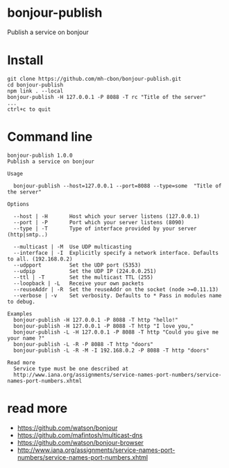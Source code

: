 # bonjour-publish
Publish a service on bonjour

# Install

```
git clone https://github.com/mh-cbon/bonjour-publish.git
cd bonjour-publish
npm link . --local
bonjour-publish -H 127.0.0.1 -P 8088 -T rc "Title of the server"
...
ctrl+c to quit
```

# Command line

    bonjour-publish 1.0.0
    Publish a service on bonjour

    Usage

      bonjour-publish --host=127.0.0.1 --port=8088 --type=some  "Title of the server"

    Options

      --host | -H       Host which your server listens (127.0.0.1)
      --port | -P       Port which your server listens (8090)
      --type | -T       Type of interface provided by your server (http|smtp..)

      --multicast | -M  Use UDP multicasting
      --interface | -I  Explicitly specify a network interface. Defaults to all. (192.168.0.2)
      --udpport         Set the UDP port (5353)
      --udpip           Set the UDP IP (224.0.0.251)
      --ttl | -T        Set the multicast TTL (255)
      --loopback | -L   Receive your own packets
      --reuseAddr | -R  Set the reuseAddr on the socket (node >=0.11.13)
      --verbose | -v    Set verbosity. Defaults to * Pass in modules name to debug.

    Examples
      bonjour-publish -H 127.0.0.1 -P 8088 -T http "hello!"
      bonjour-publish -H 127.0.0.1 -P 8088 -T http "I love you,"
      bonjour-publish -L -H 127.0.0.1 -P 8088 -T http "Could you give me your name ?"
      bonjour-publish -L -R -P 8088 -T http "doors"
      bonjour-publish -L -R -M -I 192.168.0.2 -P 8088 -T http "doors"

    Read more
      Service type must be one described at
      http://www.iana.org/assignments/service-names-port-numbers/service-names-port-numbers.xhtml

# read more

- https://github.com/watson/bonjour
- https://github.com/mafintosh/multicast-dns
- https://github.com/watson/bonjour-browser
- http://www.iana.org/assignments/service-names-port-numbers/service-names-port-numbers.xhtml
